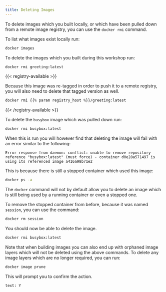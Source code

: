 ```yaml
---
title: Deleting Images
---
```


To delete images which you built locally, or which have been pulled down from a remote image registry, you can use the `docker rmi` command.

To list what images exist locally run:

```bash
docker images
```

To delete the images which you built during this workshop run:

```bash
docker rmi greeting:latest
```

{{< registry-available >}}

Because this image was re-tagged in order to push it to a remote registry, you will also need to delete that tagged version as well.

```bash
docker rmi {{% param registry_host %}}/greeting:latest
```

{{< /registry-available >}}

To delete the `busybox` image which was pulled down run:

```bash
docker rmi busybox:latest
```

When this is run you will however find that deleting the image will fail with an error similar to the following:

```
Error response from daemon: conflict: unable to remove repository reference "busybox:latest" (must force) - container d0e28a571497 is using its referenced image a416a98b71e2
```

This is because there is still a stopped container which used this image:

```bash
docker ps -a
```

The `docker` command will not by default allow you to delete an image which is still being used by a running container or even a stopped one.

To remove the stopped container from before, because it was named `session`, you can use the command:

```bash
docker rm session
```

You should now be able to delete the image.

```bash
docker rmi busybox:latest
```

Note that when building images you can also end up with orphaned image layers which will not be deleted using the above commands. To delete any image layers which are no longer required, you can run:

```bash
docker image prune
```

This will prompt you to confirm the action.

```terminal:input
text: Y
```
